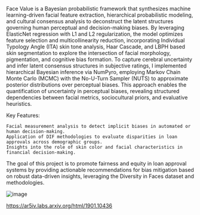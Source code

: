 Face Value is a Bayesian probabilistic framework that synthesizes machine learning-driven facial feature extraction, hierarchical probabilistic modeling, and cultural consensus analysis to deconstruct the latent structures governing human perceptual and decision-making biases. By leveraging ElasticNet regression with L1 and L2 regularization, the model optimizes feature selection and multicollinearity reduction, incorporating Individual Typology Angle (ITA) skin tone analysis, Haar Cascade, and LBPH based skin segmentation to explore the intersection of facial morphology, pigmentation, and cognitive bias formation. To capture cerebral uncertainty and infer latent consensus structures in subjective ratings, I implemented hierarchical Bayesian inference via NumPyro, employing Markov Chain Monte Carlo (MCMC) with the No-U-Turn Sampler (NUTS) to approximate posterior distributions over perceptual biases. This approach enables the quantification of uncertainty in perceptual biases, revealing structured dependencies between facial metrics, sociocultural priors, and evaluative heuristics.

Key Features:

    Facial measurement analysis to detect implicit biases in automated or human decision-making.
    Application of DIF methodologies to evaluate disparities in loan approvals across demographic groups.
    Insights into the role of skin color and facial characteristics in financial decision-making.

The goal of this project is to promote fairness and equity in loan approval systems by providing actionable recommendations for bias mitigation based on robust data-driven insights, leveraging the Diversity in Faces dataset and methodologies.

![image](https://github.com/user-attachments/assets/a640c9ea-9c2f-4f3f-a9d1-c3ac6a94b61c)

https://ar5iv.labs.arxiv.org/html/1901.10436 
